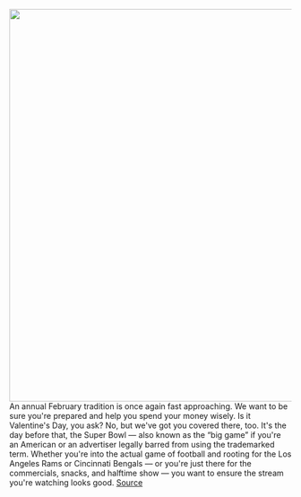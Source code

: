 <img src='https://cdn.vox-cdn.com/thumbor/_vsb-85IA6W-mTXrHbPcCdkrPtA=/0x0:2040x1148/1200x800/filters:focal(857x411:1183x737)/cdn.vox-cdn.com/uploads/chorus_image/image/70457150/IMG_0430_2.0.jpg' width='700px' /><br/>
An annual February tradition is once again fast approaching. We want to be sure you're prepared and help you spend your money wisely. Is it Valentine's Day, you ask? No, but we've got you covered there, too. It's the day before that, the Super Bowl — also known as the “big game” if you're an American or an advertiser legally barred from using the trademarked term. Whether you're into the actual game of football and rooting for the Los Angeles Rams or Cincinnati Bengals — or you're just there for the commercials, snacks, and halftime show — you want to ensure the stream you're watching looks good.
<a href='https://www.theverge.com/2022/2/1/22904892/super-bowl-lvi-56-streaming-devices-4k-sticks-deal-sale'> Source <a/>